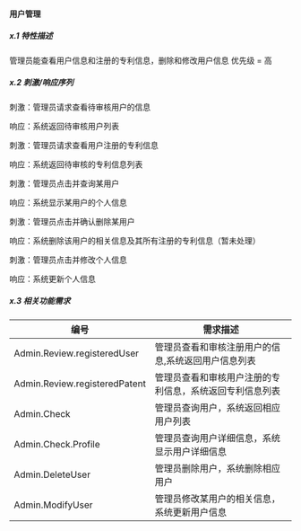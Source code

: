 #### 用户管理

##### x.1 特性描述

管理员能查看用户信息和注册的专利信息，删除和修改用户信息
优先级 = 高

##### x.2	刺激/响应序列

刺激：管理员请求查看待审核用户的信息

响应：系统返回待审核用户列表

刺激：管理员请求查看用户注册的专利信息

响应：系统返回待审核的专利信息列表

刺激：管理员点击并查询某用户

响应：系统显示某用户的个人信息

刺激：管理员点击并确认删除某用户

响应：系统删除该用户的相关信息及其所有注册的专利信息（暂未处理）

刺激：管理员点击并修改个人信息

响应：系统更新个人信息

##### x.3 相关功能需求

| 编号                               | 需求描述                                             |
| ---------------------------------- | --------------------------------------------        |
| Admin.Review.registeredUser        | 管理员查看和审核注册用户的信息,系统返回用户信息列表      |
| Admin.Review.registeredPatent      | 管理员查看和审核用户注册的专利信息，系统返回专利信息列表 |
| Admin.Check                        | 管理员查询用户，系统返回相应用户列表                   |
| Admin.Check.Profile                | 管理员查询用户详细信息，系统显示用户详细信息            |
| Admin.DeleteUser                   | 管理员删除用户，系统删除相应用户                       |
| Admin.ModifyUser                   | 管理员修改某用户的相关信息，系统更新用户信息            |